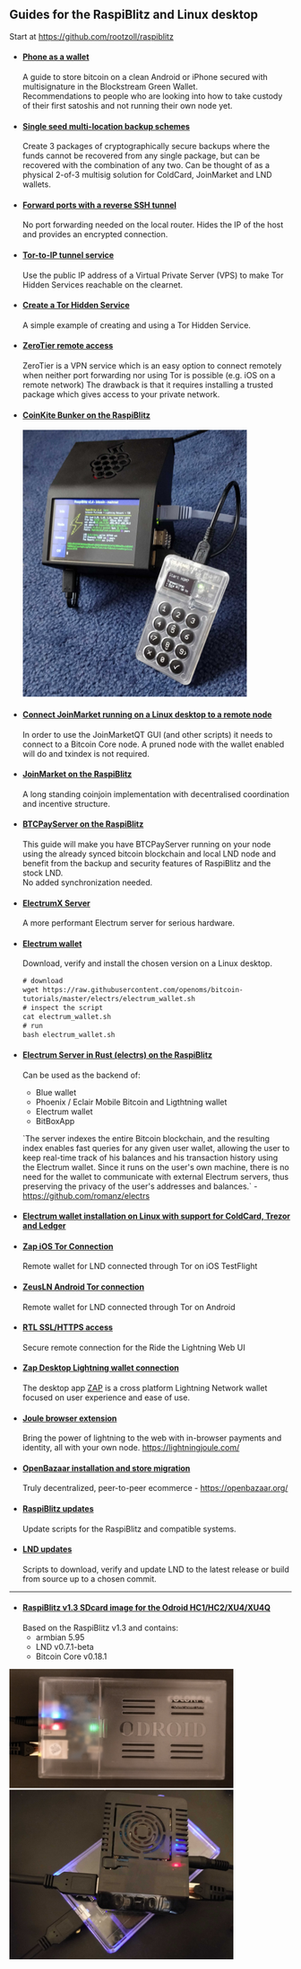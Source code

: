 ## Guides for the RaspiBlitz and Linux desktop

Start at <https://github.com/rootzoll/raspiblitz>
* #### [Phone as a wallet](phonewallet.md)
    A guide to store bitcoin on a clean Android or iPhone secured with multisignature in the Blockstream Green Wallet.  
    Recommendations to people who are looking into how to take custody of their first satoshis and not running their own node yet.
* #### [Single seed multi-location backup schemes](backups/README.md)
    Create 3 packages of cryptographically secure backups where the funds cannot be recovered from any single package, but can be recovered with the combination of any two. Can be thought of as a physical 2-of-3 multisig solution for ColdCard, JoinMarket and LND wallets.
* #### [Forward ports with a reverse SSH tunnel](ssh_tunnel.md)
    No port forwarding needed on the local router.
    Hides the IP of the host and provides an encrypted connection. 
* #### [Tor-to-IP tunnel service](tor2ip_tunnel.md)
     Use the public IP address of a Virtual Private Server (VPS) to make Tor Hidden Services reachable on the clearnet.
* #### [Create a Tor Hidden Service](tor_hidden_service_example.md)
    A simple example of creating and using a Tor Hidden Service.
* #### [ZeroTier remote access](zerotier/README.md)
    ZeroTier is a VPN service which is an easy option to connect remotely when neither port forwarding nor using Tor is possible (e.g. iOS on a remote network)
    The drawback is that it requires installing a trusted package which gives access to your private network.
* #### [CoinKite Bunker on the RaspiBlitz](ckbunker_on_blitz.md)
    <p align="left">
    <img width="400" src="./images/ckbunker.starthsm.jpg">
    </p>
* #### [Connect JoinMarket running on a Linux desktop to a remote node](joinmarket/joinmarket_desktop_to_blitz.md)
    In order to use the JoinMarketQT GUI (and other scripts) it needs to connect to a Bitcoin Core node. A pruned node with the wallet enabled will do and txindex is not required.
* #### [JoinMarket on the RaspiBlitz](joinmarket/README.md)
    A long standing coinjoin implementation with decentralised coordination and incentive structure.
* #### [BTCPayServer on the RaspiBlitz](BTCPayServer/README.md)
    This guide will make you have BTCPayServer running on your node using the already synced bitcoin blockchain and local LND node and benefit from the backup and security features of RaspiBlitz and the stock LND.  
    No added synchronization needed. 

* #### [ElectrumX Server](electrumx.md)  
    A more performant Electrum server for serious hardware.

* #### [Electrum wallet](electrs/electrum_wallet.sh)
    Download, verify and install the chosen version on a Linux desktop.
    ```
    # download
    wget https://raw.githubusercontent.com/openoms/bitcoin-tutorials/master/electrs/electrum_wallet.sh 
    # inspect the script
    cat electrum_wallet.sh
    # run
    bash electrum_wallet.sh
    ```
* #### [Electrum Server in Rust (electrs) on the RaspiBlitz](electrs/README.md)
    Can be used as the backend of:
    * Blue wallet
    * Phoenix / Eclair Mobile Bitcoin and Ligthtning wallet
    * Electrum wallet
    * BitBoxApp

    \`The server indexes the entire Bitcoin blockchain, and the resulting index enables fast queries for any given user wallet, allowing the user to keep real-time track of his balances and his transaction history using the Electrum wallet. Since it runs on the user's own machine, there is no need for the wallet to communicate with external Electrum servers, thus preserving the privacy of the user's addresses and balances.\` - <https://github.com/romanz/electrs>

* #### [Electrum wallet installation on Linux with support for ColdCard, Trezor and Ledger](Electrum_ColdCard_Trezor_Ledger_EPS.md)

* #### [Zap iOS Tor Connection](Zap_to_RaspiBlitz_through_Tor.md)
    Remote wallet for LND connected through Tor on iOS TestFlight
    
* #### [ZeusLN Android Tor connection](Zeus_to_RaspiBlitz_through_Tor.md)
    Remote wallet for LND connected through Tor on Android

* #### [RTL SSL/HTTPS access](nginx/README.md)
    Secure remote connection for the Ride the Lightning Web UI

* #### [Zap Desktop Lightning wallet connection](ZAPtoRaspiBolt/README.md)  
    The desktop app [ZAP](https://github.com/LN-Zap/zap-desktop) is a cross platform Lightning Network wallet focused on user experience and ease of use.

* #### [Joule browser extension](JouleToRaspiBlitz.md) 
    Bring the power of lightning to the web with in-browser payments and identity, all with your own node. <https://lightningjoule.com/>

* #### [OpenBazaar installation and store migration](https://gist.github.com/openoms/ba843f7c44ff9c7ca0b5a80e12a0aeb4)
    Truly decentralized, peer-to-peer ecommerce - https://openbazaar.org/

* ####  [RaspiBlitz updates](raspiblitz.updates/README.md)
    Update scripts for the RaspiBlitz and compatible systems.

* #### [LND updates](https://github.com/openoms/lightning-node-management/blob/master/lnd.updates/README.md)
    Scripts to download, verify and update LND to the latest release or build from source up to a chosen commit.
---

* #### [RaspiBlitz v1.3 SDcard image for the Odroid HC1/HC2/XU4/XU4Q](https://github.com/openoms/raspiblitz/releases/tag/v1.3)
    Based on the RaspiBlitz v1.3 and contains:
    * armbian 5.95
    * LND v0.7.1-beta 
    * Bitcoin Core v0.18.1

<p align="left">
  <img width="400" src="./images/HC1.jpeg">
  <img width="400" src="./images/XU4.jpeg">
</p>
